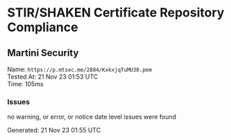 # STIR/SHAKEN Certificate Repository Compliance

## Martini Security

Name: `https://p.mtsec.me/2884/KxkxjqTuMU30.pem`\
Tested At: 21 Nov 23 01:53 UTC\
Time: 105ms

### Issues

no warning, or error, or notice date level issues were found

Generated: 21 Nov 23 01:55 UTC